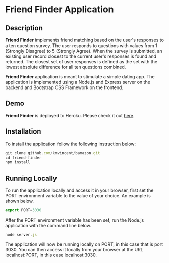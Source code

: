 # Friend Finder Application

## Description
**Friend Finder** implements friend matching based on the user's responses to a ten question survey. The user responds to questions with values from 1 (Strongly Disagree) to 5 (Strongly Agree). When the survey is submitted, an existing user record closest to the current user's responses is found and returned. The closest set of user responses is defined as the set with the lowest absolute difference for all ten questions combined.

**Friend Finder** application is meant to stimulate a simple dating app. The application is implemented using a Node.js and Express server on the backend and Bootstrap CSS Framework on the frontend.

## Demo
**Friend Finder** is deployed to Heroku. Please check it out [here](https://friend-finder115.herokuapp.com/).

## Installation
To install the application follow the following instruction below:
```javascript
git clone github.com/kmvincent/bamazon.git
cd friend-finder
npm install
```

## Running Locally
To run the application locally and access it in your browser, first set the PORT environment variable to the value of your choice. An example is shown below.
```javascript
export PORT=3030
```
After the PORT environment variable has been set, run the Node.js application with the command line below.
```javascript
node server.js
```
The application will now be running locally on PORT, in this case that is port 3030. You can then access it locally from your browser at the URL localhost:PORT, in this case localhost:3030.